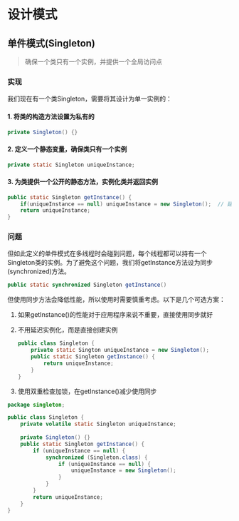 # 设计模式

## 单件模式(Singleton)

> 确保一个类只有一个实例，并提供一个全局访问点

### 实现

我们现在有一个类Singleton，需要将其设计为单一实例的：

#### 1. 将类的构造方法设置为私有的

```java
private Singleton() {}
```

#### 2. 定义一个静态变量，确保类只有一个实例

```java
private static Singleton uniqueInstance;
```

#### 3. 为类提供一个公开的静态方法，实例化类并返回实例

```java
public static Singleton getInstance() {
    if(uniqueInstance == null) uniqueInstance = new Singleton();  // 延迟实例化，需要时才创建
    return uniqueInstance;
}
```

### 问题

但如此定义的单件模式在多线程时会碰到问题，每个线程都可以持有一个Singleton类的实例。为了避免这个问题，我们将getInstance方法设为同步(synchronized)方法。

```java
public static synchronized Singleton getInstance()
```

但使用同步方法会降低性能，所以使用时需要慎重考虑。以下是几个可选方案：

1. 如果getInstance()的性能对于应用程序来说不重要，直接使用同步就好

2. 不用延迟实例化，而是直接创建实例

   ```java
   public class Singleton {
       private static Sington uniqueInstance = new Singleton();
       public static Singleton getInstance() {
           return uniqueInstance;
       }
   }

   ```

3.  使用双重检查加锁，在getInstance()减少使用同步

   ```java
   package singleton;

   public class Singleton {
       private volatile static Singleton uniqueInstance;
       
       private Singleton() {}
       public static Singleton getInstance() {
           if (uniqueInstance == null) {
               synchronized (Singleton.class) {
                   if (uniqueInstance == null) {
                       uniqueInstance = new Singleton();
                   }
               }
           }
           return uniqueInstance;
       }
   }
   ```

   ​